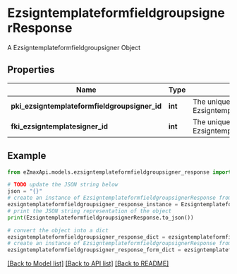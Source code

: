 # EzsigntemplateformfieldgroupsignerResponse

A Ezsigntemplateformfieldgroupsigner Object

## Properties

Name | Type | Description | Notes
------------ | ------------- | ------------- | -------------
**pki_ezsigntemplateformfieldgroupsigner_id** | **int** | The unique ID of the Ezsigntemplateformfieldgroupsigner | 
**fki_ezsigntemplatesigner_id** | **int** | The unique ID of the Ezsigntemplatesigner | 

## Example

```python
from eZmaxApi.models.ezsigntemplateformfieldgroupsigner_response import EzsigntemplateformfieldgroupsignerResponse

# TODO update the JSON string below
json = "{}"
# create an instance of EzsigntemplateformfieldgroupsignerResponse from a JSON string
ezsigntemplateformfieldgroupsigner_response_instance = EzsigntemplateformfieldgroupsignerResponse.from_json(json)
# print the JSON string representation of the object
print(EzsigntemplateformfieldgroupsignerResponse.to_json())

# convert the object into a dict
ezsigntemplateformfieldgroupsigner_response_dict = ezsigntemplateformfieldgroupsigner_response_instance.to_dict()
# create an instance of EzsigntemplateformfieldgroupsignerResponse from a dict
ezsigntemplateformfieldgroupsigner_response_form_dict = ezsigntemplateformfieldgroupsigner_response.from_dict(ezsigntemplateformfieldgroupsigner_response_dict)
```
[[Back to Model list]](../README.md#documentation-for-models) [[Back to API list]](../README.md#documentation-for-api-endpoints) [[Back to README]](../README.md)


